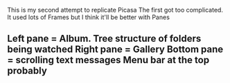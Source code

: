This is my second attempt to replicate Picasa
The first got too complicated. It used lots of Frames but I think it'll be better with Panes

Left pane = Album. Tree structure of folders being watched
Right pane = Gallery
Bottom pane = scrolling text messages
Menu bar at the top probably
---
